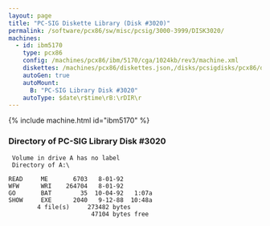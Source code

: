 ```yaml
---
layout: page
title: "PC-SIG Diskette Library (Disk #3020)"
permalink: /software/pcx86/sw/misc/pcsig/3000-3999/DISK3020/
machines:
  - id: ibm5170
    type: pcx86
    config: /machines/pcx86/ibm/5170/cga/1024kb/rev3/machine.xml
    diskettes: /machines/pcx86/diskettes.json,/disks/pcsigdisks/pcx86/diskettes.json
    autoGen: true
    autoMount:
      B: "PC-SIG Library Disk #3020"
    autoType: $date\r$time\rB:\rDIR\r
---
```


{% include machine.html id="ibm5170" %}

### Directory of PC-SIG Library Disk #3020

     Volume in drive A has no label
     Directory of A:\

    READ     ME       6703   8-01-92
    WFW      WRI    264704   8-01-92
    GO       BAT        35  10-04-92   1:07a
    SHOW     EXE      2040   9-12-88  10:48a
            4 file(s)     273482 bytes
                           47104 bytes free
